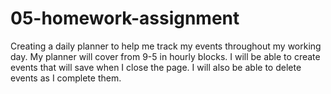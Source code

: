 # 05-homework-assignment
Creating a daily planner to help me track my events throughout my working day. My planner will cover from 9-5 in hourly blocks. I will be able to create events that will save when I close the page. I will also be able to delete events as I complete them.
